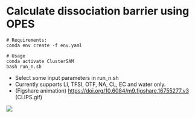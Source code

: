 # Calculate dissociation barrier using OPES

  ```
# Requirements:
conda env create -f env.yaml
  ```
  ```
# Usage
conda activate ClusterSAM
bash run_n.sh
  ```
  - Select some input parameters in run_n.sh
  - Currently supports LI, TFSI, OTF, NA, CL, EC and water only.
  - (Figshare animation) https://doi.org/10.6084/m9.figshare.16755277.v3 (CLIPS.gif)

   ![](CLusterSAM2.gif)

  ```
